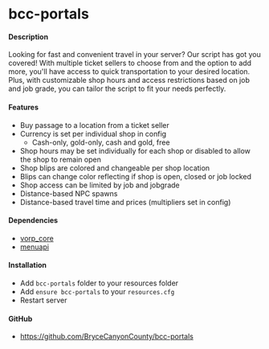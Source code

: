 # bcc-portals

#### Description
Looking for fast and convenient travel in your server? Our script has got you covered! With multiple ticket sellers to choose from and the option to add more, you'll have access to quick transportation to your desired location. Plus, with customizable shop hours and access restrictions based on job and job grade, you can tailor the script to fit your needs perfectly. 

#### Features
- Buy passage to a location from a ticket seller
- Currency is set per individual shop in config
  - Cash-only, gold-only, cash and gold, free
- Shop hours may be set individually for each shop or disabled to allow the shop to remain open
- Shop blips are colored and changeable per shop location
- Blips can change color reflecting if shop is open, closed or job locked
- Shop access can be limited by job and jobgrade
- Distance-based NPC spawns
- Distance-based travel time and prices (multipliers set in config)

#### Dependencies
- [vorp_core](https://github.com/VORPCORE/vorp-core-lua)
- [menuapi](https://github.com/outsider31000/menuapi)

#### Installation
- Add `bcc-portals` folder to your resources folder
- Add `ensure bcc-portals` to your `resources.cfg`
- Restart server

#### GitHub
- https://github.com/BryceCanyonCounty/bcc-portals
